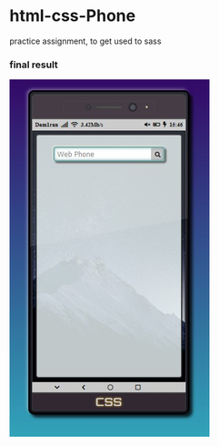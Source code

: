 # html-css-Phone
practice assignment, to get used to sass

   ### final result
   
   <img src="ss.jpg">
